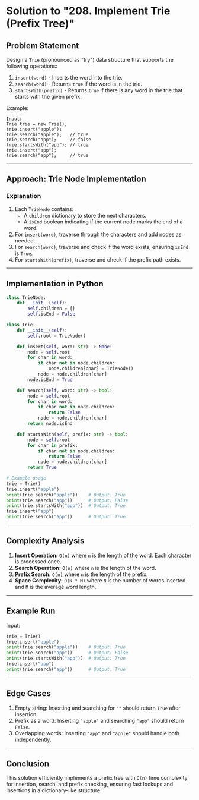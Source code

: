 # Solution to "208. Implement Trie (Prefix Tree)"

## Problem Statement

Design a `Trie` (pronounced as "try") data structure that supports the following operations:

1. `insert(word)` - Inserts the word into the trie.
2. `search(word)` - Returns `true` if the word is in the trie.
3. `startsWith(prefix)` - Returns `true` if there is any word in the trie that starts with the given prefix.

Example:

```
Input:
Trie trie = new Trie();
trie.insert("apple");
trie.search("apple");   // true
trie.search("app");     // false
trie.startsWith("app"); // true
trie.insert("app");
trie.search("app");     // true
```

---

## Approach: Trie Node Implementation

### Explanation

1. Each `TrieNode` contains:
    - A `children` dictionary to store the next characters.
    - A `isEnd` boolean indicating if the current node marks the end of a word.
2. For `insert(word)`, traverse through the characters and add nodes as needed.
3. For `search(word)`, traverse and check if the word exists, ensuring `isEnd` is `True`.
4. For `startsWith(prefix)`, traverse and check if the prefix path exists.

---

## Implementation in Python

```python
class TrieNode:
    def __init__(self):
        self.children = {}
        self.isEnd = False

class Trie:
    def __init__(self):
        self.root = TrieNode()

    def insert(self, word: str) -> None:
        node = self.root
        for char in word:
            if char not in node.children:
                node.children[char] = TrieNode()
            node = node.children[char]
        node.isEnd = True

    def search(self, word: str) -> bool:
        node = self.root
        for char in word:
            if char not in node.children:
                return False
            node = node.children[char]
        return node.isEnd

    def startsWith(self, prefix: str) -> bool:
        node = self.root
        for char in prefix:
            if char not in node.children:
                return False
            node = node.children[char]
        return True

# Example usage
trie = Trie()
trie.insert("apple")
print(trie.search("apple"))    # Output: True
print(trie.search("app"))      # Output: False
print(trie.startsWith("app"))  # Output: True
trie.insert("app")
print(trie.search("app"))      # Output: True
```

---

## Complexity Analysis

1. **Insert Operation:** `O(n)` where `n` is the length of the word. Each character is processed once.
2. **Search Operation:** `O(n)` where `n` is the length of the word.
3. **Prefix Search:** `O(n)` where `n` is the length of the prefix.
4. **Space Complexity:** `O(N * M)` where `N` is the number of words inserted and `M` is the average word length.

---

## Example Run

Input:

```python
trie = Trie()
trie.insert("apple")
print(trie.search("apple"))    # Output: True
print(trie.search("app"))      # Output: False
print(trie.startsWith("app"))  # Output: True
trie.insert("app")
print(trie.search("app"))      # Output: True
```

---

## Edge Cases

1. Empty string: Inserting and searching for `""` should return `True` after insertion.
2. Prefix as a word: Inserting `"apple"` and searching `"app"` should return `False`.
3. Overlapping words: Inserting `"app"` and `"apple"` should handle both independently.

---

## Conclusion

This solution efficiently implements a prefix tree with `O(n)` time complexity for insertion, search, and prefix checking, ensuring fast lookups and insertions in a dictionary-like structure.